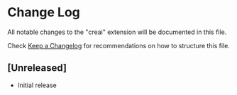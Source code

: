 # Change Log

All notable changes to the "creai" extension will be documented in this file.

Check [Keep a Changelog](http://keepachangelog.com/) for recommendations on how to structure this file.

## [Unreleased]

- Initial release
